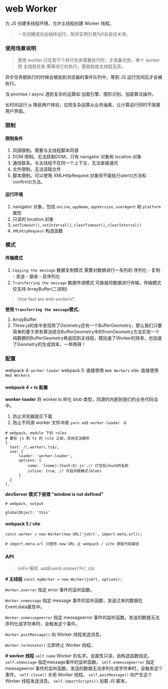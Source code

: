 # web Worker
为 JS 创建多线程环境，允许主线程创建 Worker 线程。

> 一旦创建成功会始终运行。除非实例引用为0会自动关闭。

### 使用场景说明
> 使用 worker 只在若干个并行任务需要执行时，才具备优势。单个 worker 而 主线程任务 需等待它的执行，那就和放主线程无异。

异步任务额执行的时候会被放到浏览器的事件队列中，等到 JS 运行空闲后才会被执行。

当 promise / async 遇到复杂的运算如 加载引擎、图形识别、加密算法操作。

长时间运行 js 降低用户体验，应把复杂运算从业务抽离，让计算运行同时不阻塞用户界面。

### 限制
#### 限制条件
1. 同源限制。需要与主线程脚本同源
2. DOM 限制。无法获取DOM，只有 navigator 对象和 location 对象
3. 通信联系。与主线程不在同一个上下文，无法直接通讯
4. 文件限制。无法读取文件
5. 脚本限制。可以使用 XMLHttpRequest 对象但不能执行alert()方法和confirm()方法。

#### 运行环境
1. navigator 对象，包括 ``onLine``, ``appName``, ``appVersion``, ``userAgent`` 和 ``platform`` 属性
2. 只读的 location 对象
3. ``setTimeout()``, ``setInterval()``, ``clearTimeout()``, ``clearInterval()``
4. ``XMLHttpRequest`` 构造函数

### 模式
#### 传输模式
1. ``Copying the message`` 数据复制模式
需要对数据进行一系列的 序列化 - 复制 - 发送 - 接收 - 反序列化
2. ``Transferring the message`` 数据传递模式
可直接将数据进行传输，传输模式仅支持 ArrayBuffer(二进制)
> How fast are web workers?

**使用 ``Transferring the message``模式**。
1. ArrayBuffer
2. Three.js的库中发现除了Geometry还有一个BufferGeometry，那么我们只要简单的基于原有算法结合BufferGeometry中的fromGeometry方法实现一个纯数据的BufferGeometry再返回到主线程，既加速了Worker的效率，也加速了Geometry的生成效率，一举两得！

### 配置
webpack 4: ``worker-loader``
webpack 5: 直接使用 ``Web Workers``
vite: 直接使用 ``Web Workers``

#### webpack 4 + ts 配置
**worker-loader**
将 worker.ts 转化 blob 类型，同源的内嵌到我们的业务代码当中。
1. 防止浏览器提示下载
2. 防止不同源 worker 文件冲突
``yarn add worker-loader -D``
```
# webpack, module 下的 rules
# 要在 js 和 ts 的 rule 之前，否则无法解析
{
  test: /\.worker\.ts$/,
  use: {
      loader: 'worker-loader',
      options: {
          name: '[name]:[hash:8].js',// 打包后chunk的名称
          inline: true, // 开启内联模式(blob)
      }
  }
},
```
**devServer 模式下报错 "window is not defined"**
```
# webpack, output

globalObject: 'this'
```

#### webpack 5 / vite
```
const worker = new Worker(new URL('jsUrl', import.meta.url));

# import.meta.url 只提供 new URL 让 webpack / vite 获取代码路径
```

### API
> onFn 等同 .addEventListener('Fn', cb)


**# 主线程**
``const myWorker = new Worker(jsUrl, options);``

``Worker.onerror``
指定 error 事件的监听函数。

``Worker.onmessage``
指定 message 事件的监听函数，发送过来的数据在Event.data属性中。

``Worker.onmessageerror``
指定 messageerror 事件的监听函数。发送的数据无法序列化成字符串时，会触发这个事件。

``Worker.postMessage()``
向 Worker 线程发送消息。

``Worker.terminate()``
立即终止 Worker 线程。

**# worker 线程**
``self.name``
Worker 的名字。该属性只读，由构造函数指定。
``self.onmessage``
指定message事件的监听函数。
``self.onmessageerror``
指定 messageerror 事件的监听函数。发送的数据无法序列化成字符串时，会触发这个事件。
``self.close()``
关闭 Worker 线程。
``self.postMessage()``
向产生这个 Worker 线程发送消息。
``self.importScripts()``
加载 JS 脚本。
